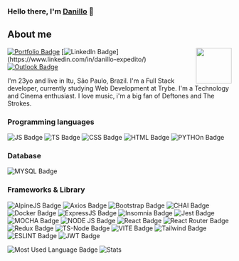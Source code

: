 ### Hello there, I'm [Danillo](https://danillo-expedito.github.io/) 🤘


## About me

<script>
  document.querySelectorAll('a').forEach(item => {
    if (item.hostname !== window.location.hostname) {
      item.setAttribute('target', '_blank');
    }
  });
</script>

<img align="right" width=80px src="https://media2.giphy.com/media/v1.Y2lkPTc5MGI3NjExYzJhbWw4eHdjMHpmYTVkbnZicXoxcndtZ3I5cmNndm9tOWYwa3A0bSZlcD12MV9pbnRlcm5hbF9naWZfYnlfaWQmY3Q9Zw/XXYkaKVk1Luda/giphy.gif" />

[![Portfolio Badge](https://img.shields.io/badge/Portfolio-255E63?style=for-the-badge&logo=About.me&logoColor=white)](https://danillo-expedito.github.io)
[![LinkedIn Badge](https://img.shields.io/badge/LinkedIn-0077B5?style=for-the-badge&logo=linkedin&logoColor=white&link=[https://](https://www.linkedin.com/in/danillo-expedito/)https://www.linkedin.com/in/danillo-expedito/)](https://www.linkedin.com/in/danillo-expedito/)
[![Outlook Badge](https://img.shields.io/badge/Microsoft_Outlook-0078D4?style=for-the-badge&logo=microsoft-outlook&logoColor=white&link=mailto:dnashy@hotmail.com)](mailto:dnashy@hotmail.com)

I'm 23yo and live in Itu, São Paulo, Brazil. I'm a Full Stack developer, currently studying Web Development at Trybe.
I'm a Technology and Cinema enthusiast.
I love music, i'm a big fan of Deftones and The Strokes.

### Programming languages
![JS Badge](https://img.shields.io/badge/JavaScript-323330?style=for-the-badge&logo=javascript&logoColor=F7DF1E)
![TS Badge](https://img.shields.io/badge/TypeScript-007ACC?style=for-the-badge&logo=typescript&logoColor=white)
![CSS Badge](	https://img.shields.io/badge/CSS3-1572B6?style=for-the-badge&logo=css3&logoColor=white)
![HTML Badge](https://img.shields.io/badge/HTML5-E34F26?style=for-the-badge&logo=html5&logoColor=white)
![PYTHOn Badge](https://img.shields.io/badge/Python-FFD43B?style=for-the-badge&logo=python&logoColor=blue)

### Database 
![MYSQL Badge](https://img.shields.io/badge/MySQL-005C84?style=for-the-badge&logo=mysql&logoColor=white)

### Frameworks & Library
![AlpineJS Badge](https://img.shields.io/badge/Alpine%20JS-8BC0D0?style=for-the-badge&logo=alpinedotjs&logoColor=black)
![Axios Badge](https://img.shields.io/badge/axios-671ddf?&style=for-the-badge&logo=axios&logoColor=white)
![Bootstrap Badge](https://img.shields.io/badge/Bootstrap-563D7C?style=for-the-badge&logo=bootstrap&logoColor=white)
![CHAI Badge](https://img.shields.io/badge/chai-A30701?style=for-the-badge&logo=chai&logoColor=white)
![Docker Badge](https://img.shields.io/badge/Docker-2CA5E0?style=for-the-badge&logo=docker&logoColor=white)
![ExpressJS Badge](https://img.shields.io/badge/Express%20js-000000?style=for-the-badge&logo=express&logoColor=white)
![Insomnia Badge](https://img.shields.io/badge/Insomnia-5849be?style=for-the-badge&logo=Insomnia&logoColor=white)
![Jest Badge](https://img.shields.io/badge/Jest-C21325?style=for-the-badge&logo=jest&logoColor=white)
![MOCHA Badge](	https://img.shields.io/badge/Mocha-8D6748?style=for-the-badge&logo=Mocha&logoColor=white)
![NODE JS Badge](https://img.shields.io/badge/Node%20js-339933?style=for-the-badge&logo=nodedotjs&logoColor=white)
![React Badge](https://img.shields.io/badge/React-20232A?style=for-the-badge&logo=react&logoColor=61DAFB)
![React Router Badge](https://img.shields.io/badge/React_Router-CA4245?style=for-the-badge&logo=react-router&logoColor=white)
![Redux Badge](https://img.shields.io/badge/Redux-593D88?style=for-the-badge&logo=redux&logoColor=white)
![TS-Node Badge](https://img.shields.io/badge/ts--node-3178C6?style=for-the-badge&logo=ts-node&logoColor=white)
![VITE Badge](https://img.shields.io/badge/Vite-B73BFE?style=for-the-badge&logo=vite&logoColor=FFD62E)
![Tailwind Badge](https://img.shields.io/badge/Tailwind_CSS-38B2AC?style=for-the-badge&logo=tailwind-css&logoColor=white)
![ESLINT Badge](https://img.shields.io/badge/eslint-3A33D1?style=for-the-badge&logo=eslint&logoColor=white)
![JWT Badge](https://img.shields.io/badge/JWT-000000?style=for-the-badge&logo=JSON%20web%20tokens&logoColor=white)


![Most Used Language Badge](https://github-readme-stats.vercel.app/api/top-langs/?username=danillo-expedito&theme=tokyonight)
![Stats](https://github-readme-stats-git-masterrstaa-rickstaa.vercel.app/api?username=danillo-expedito&theme=tokyonight)
